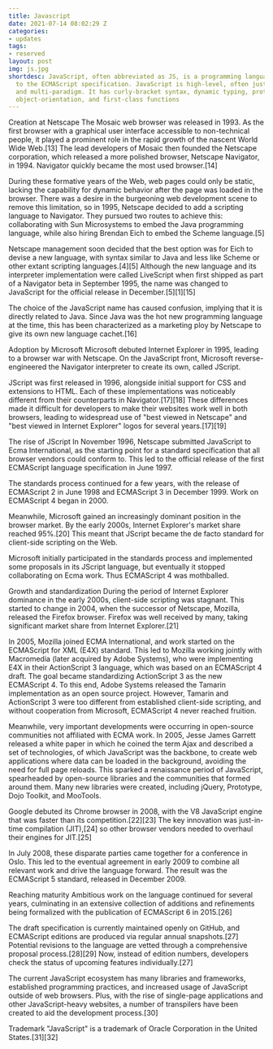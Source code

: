 ```yaml
---
title: Javascript
date: 2021-07-14 08:02:29 Z
categories:
- updates
tags:
- reserved
layout: post
img: js.jpg
shortdesc: JavaScript, often abbreviated as JS, is a programming language that conforms
  to the ECMAScript specification. JavaScript is high-level, often just-in-time compiled,
  and multi-paradigm. It has curly-bracket syntax, dynamic typing, prototype-based
  object-orientation, and first-class functions
---
```


Creation at Netscape
The Mosaic web browser was released in 1993. As the first browser with a graphical user interface accessible to non-technical people, it played a prominent role in the rapid growth of the nascent World Wide Web.[13] The lead developers of Mosaic then founded the Netscape corporation, which released a more polished browser, Netscape Navigator, in 1994. Navigator quickly became the most used browser.[14]

During these formative years of the Web, web pages could only be static, lacking the capability for dynamic behavior after the page was loaded in the browser. There was a desire in the burgeoning web development scene to remove this limitation, so in 1995, Netscape decided to add a scripting language to Navigator. They pursued two routes to achieve this: collaborating with Sun Microsystems to embed the Java programming language, while also hiring Brendan Eich to embed the Scheme language.[5]

Netscape management soon decided that the best option was for Eich to devise a new language, with syntax similar to Java and less like Scheme or other extant scripting languages.[4][5] Although the new language and its interpreter implementation were called LiveScript when first shipped as part of a Navigator beta in September 1995, the name was changed to JavaScript for the official release in December.[5][1][15]

The choice of the JavaScript name has caused confusion, implying that it is directly related to Java. Since Java was the hot new programming language at the time, this has been characterized as a marketing ploy by Netscape to give its own new language cachet.[16]

Adoption by Microsoft
Microsoft debuted Internet Explorer in 1995, leading to a browser war with Netscape. On the JavaScript front, Microsoft reverse-engineered the Navigator interpreter to create its own, called JScript.

JScript was first released in 1996, alongside initial support for CSS and extensions to HTML. Each of these implementations was noticeably different from their counterparts in Navigator.[17][18] These differences made it difficult for developers to make their websites work well in both browsers, leading to widespread use of "best viewed in Netscape" and "best viewed in Internet Explorer" logos for several years.[17][19]

The rise of JScript
In November 1996, Netscape submitted JavaScript to Ecma International, as the starting point for a standard specification that all browser vendors could conform to. This led to the official release of the first ECMAScript language specification in June 1997.

The standards process continued for a few years, with the release of ECMAScript 2 in June 1998 and ECMAScript 3 in December 1999. Work on ECMAScript 4 began in 2000.

Meanwhile, Microsoft gained an increasingly dominant position in the browser market. By the early 2000s, Internet Explorer's market share reached 95%.[20] This meant that JScript became the de facto standard for client-side scripting on the Web.

Microsoft initially participated in the standards process and implemented some proposals in its JScript language, but eventually it stopped collaborating on Ecma work. Thus ECMAScript 4 was mothballed.

Growth and standardization
During the period of Internet Explorer dominance in the early 2000s, client-side scripting was stagnant. This started to change in 2004, when the successor of Netscape, Mozilla, released the Firefox browser. Firefox was well received by many, taking significant market share from Internet Explorer.[21]

In 2005, Mozilla joined ECMA International, and work started on the ECMAScript for XML (E4X) standard. This led to Mozilla working jointly with Macromedia (later acquired by Adobe Systems), who were implementing E4X in their ActionScript 3 language, which was based on an ECMAScript 4 draft. The goal became standardizing ActionScript 3 as the new ECMAScript 4. To this end, Adobe Systems released the Tamarin implementation as an open source project. However, Tamarin and ActionScript 3 were too different from established client-side scripting, and without cooperation from Microsoft, ECMAScript 4 never reached fruition.

Meanwhile, very important developments were occurring in open-source communities not affiliated with ECMA work. In 2005, Jesse James Garrett released a white paper in which he coined the term Ajax and described a set of technologies, of which JavaScript was the backbone, to create web applications where data can be loaded in the background, avoiding the need for full page reloads. This sparked a renaissance period of JavaScript, spearheaded by open-source libraries and the communities that formed around them. Many new libraries were created, including jQuery, Prototype, Dojo Toolkit, and MooTools.

Google debuted its Chrome browser in 2008, with the V8 JavaScript engine that was faster than its competition.[22][23] The key innovation was just-in-time compilation (JIT),[24] so other browser vendors needed to overhaul their engines for JIT.[25]

In July 2008, these disparate parties came together for a conference in Oslo. This led to the eventual agreement in early 2009 to combine all relevant work and drive the language forward. The result was the ECMAScript 5 standard, released in December 2009.

Reaching maturity
Ambitious work on the language continued for several years, culminating in an extensive collection of additions and refinements being formalized with the publication of ECMAScript 6 in 2015.[26]

The draft specification is currently maintained openly on GitHub, and ECMAScript editions are produced via regular annual snapshots.[27] Potential revisions to the language are vetted through a comprehensive proposal process.[28][29] Now, instead of edition numbers, developers check the status of upcoming features individually.[27]

The current JavaScript ecosystem has many libraries and frameworks, established programming practices, and increased usage of JavaScript outside of web browsers. Plus, with the rise of single-page applications and other JavaScript-heavy websites, a number of transpilers have been created to aid the development process.[30]

Trademark
"JavaScript" is a trademark of Oracle Corporation in the United States.[31][32]
